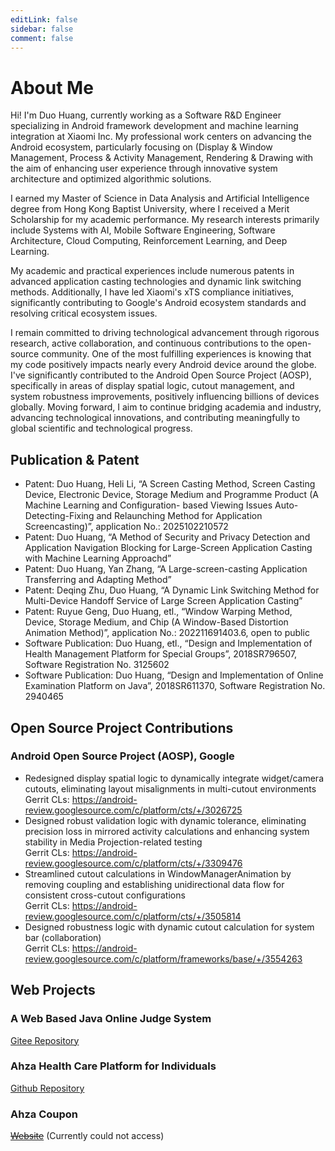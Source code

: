 ```yaml
---
editLink: false
sidebar: false
comment: false
---
```


# About Me
<script setup>
import { VPTeamMembers } from 'vitepress/theme'

const members = [
  {
    avatar: '/img/me.jpg',
    name: 'Duo Huang',
    title: 'Software Engineer',
    org: 'Xiaomi Inc.',
    orgLink: 'https://mi.com',
    links: [
        { icon: 'github', link: 'https://github.com/ZweiRm/' },
        { 
            icon: {
                svg: '<svg t="1742816019966" class="icon" viewBox="0 0 1024 1024" version="1.1" xmlns="http://www.w3.org/2000/svg" p-id="2790" width="200" height="200"><path d="M1006.08 348.16c-7.68-10.24-15.36-17.92-28.16-25.6l-71.68-46.08V84.48c0-46.08-38.4-84.48-84.48-84.48h-614.4C161.28 0 122.88 38.4 122.88 84.48v184.32L38.4 322.56c-2.56 2.56-7.68 5.12-10.24 7.68C10.24 348.16 0 368.64 0 394.24v545.28c0 46.08 38.4 84.48 84.48 84.48h855.04c46.08 0 84.48-38.4 84.48-84.48V394.24c0-15.36-7.68-30.72-17.92-46.08m-99.84 2.56l20.48 12.8-20.48 12.8v-25.6z m-721.92-266.24c0-10.24 10.24-20.48 20.48-20.48h616.96c10.24 0 20.48 10.24 20.48 20.48V419.84l-332.8 215.04L184.32 424.96V84.48zM122.88 343.04v40.96l-33.28-20.48 33.28-20.48z" p-id="2791"></path><path d="M314.88 232.96h399.36c17.92 0 30.72-12.8 30.72-30.72s-12.8-30.72-30.72-30.72h-399.36c-17.92 0-30.72 12.8-30.72 30.72s15.36 30.72 30.72 30.72m320 128c0-17.92-12.8-30.72-30.72-30.72H314.88c-17.92 0-30.72 12.8-30.72 30.72s12.8 30.72 30.72 30.72H604.16c17.92 2.56 30.72-12.8 30.72-30.72" p-id="2792"></path></svg>',
            },
            link: 'momg@foxmail.com'
        }
    ],
  },
]
</script>

<VPTeamMembers size="medium" :members="members" />

Hi! I'm Duo Huang, currently working as a Software R&D Engineer specializing in Android framework development and machine learning integration at Xiaomi Inc. My professional work centers on advancing the Android ecosystem, particularly focusing on (Display & Window Management, Process & Activity Management, Rendering & Drawing with the aim of enhancing user experience through innovative system architecture and optimized algorithmic solutions.  

I earned my Master of Science in Data Analysis and Artificial Intelligence degree from Hong Kong Baptist University, where I received a Merit Scholarship for my academic performance. My research interests primarily include Systems with AI, Mobile Software Engineering, Software Architecture, Cloud Computing, Reinforcement Learning, and Deep Learning.  

My academic and practical experiences include numerous patents in advanced application casting technologies and dynamic link switching methods. Additionally, I have led Xiaomi's xTS compliance initiatives, significantly contributing to Google's Android ecosystem standards and resolving critical ecosystem issues.  

I remain committed to driving technological advancement through rigorous research, active collaboration, and continuous contributions to the open-source community. One of the most fulfilling experiences is knowing that my code positively impacts nearly every Android device around the globe. I've significantly contributed to the Android Open Source Project (AOSP), specifically in areas of display spatial logic, cutout management, and system robustness improvements, positively influencing billions of devices globally. Moving forward, I aim to continue bridging academia and industry, advancing technological innovations, and contributing meaningfully to global scientific and technological progress.  

## Publication & Patent
+ Patent: Duo Huang, Heli Li, “A Screen Casting Method, Screen Casting Device, Electronic Device, Storage Medium and Programme Product (A Machine Learning and Configuration- based Viewing Issues Auto-Detecting-Fixing and Relaunching Method for Application Screencasting)”, application No.: 2025102210572
+ Patent: Duo Huang, “A Method of Security and Privacy Detection and Application Navigation Blocking for Large-Screen Application Casting with Machine Learning Approachd”
+ Patent: Duo Huang, Yan Zhang, “A Large-screen-casting Application Transferring and Adapting Method”
+ Patent: Deqing Zhu, Duo Huang, “A Dynamic Link Switching Method for Multi-Device Handoff Service of Large Screen Application Casting”
+ Patent: Ruyue Geng, Duo Huang, etl., “Window Warping Method, Device, Storage Medium, and Chip (A Window-Based Distortion Animation Method)”, application No.: 202211691403.6, open to public
+ Software Publication: Duo Huang, etl., “Design and Implementation of Health Management Platform for Special Groups”, 2018SR796507, Software Registration No. 3125602
+ Software Publication: Duo Huang, “Design and Implementation of Online Examination Platform on Java”, 2018SR611370, Software Registration No. 2940465

## Open Source Project Contributions
### Android Open Source Project (AOSP), Google
+ Redesigned display spatial logic to dynamically integrate widget/camera cutouts, eliminating layout misalignments in multi-cutout environments  
  Gerrit CLs: https://android-review.googlesource.com/c/platform/cts/+/3026725
+ Designed robust validation logic with dynamic tolerance, eliminating precision loss in mirrored activity calculations and enhancing system stability in Media Projection-related testing  
  Gerrit CLs: https://android-review.googlesource.com/c/platform/cts/+/3309476
+ Streamlined cutout calculations in WindowManagerAnimation by removing coupling and establishing unidirectional data flow for consistent cross-cutout configurations  
  Gerrit CLs: https://android-review.googlesource.com/c/platform/cts/+/3505814
+ Designed robustness logic with dynamic cutout calculation for system bar (collaboration)  
  Gerrit CLs: https://android-review.googlesource.com/c/platform/frameworks/base/+/3554263

## Web Projects
### A Web Based Java Online Judge System
[Gitee Repository](https://gitee.com/lagee_online_quizing)

### Ahza Health Care Platform for Individuals
[Github Repository](https://github.com/ZweiRm/ahza_health_mixfront)

### Ahza Coupon
<s>[Website](https://coupon.ahza.xin/)</s> (Currently could not access)